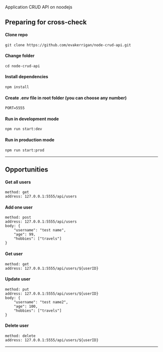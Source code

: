 Application CRUD API on noodejs

## Preparing for cross-check

#### Clone repo

```
git clone https://github.com/evakerrigan/node-crud-api.git
```

#### Change folder

```
cd node-crud-api
```

#### Install dependencies

```
npm install
```

#### Create .env file in root folder (you can choose any number)

```
PORT=5555
```

#### Run in development mode

```
npm run start:dev
```

#### Run in production mode

```
npm run start:prod
```

---

## Opportunities

#### Get all users

```
method: get
address: 127.0.0.1:5555/api/users
```

#### Add one user

```
method: post
address: 127.0.0.1:5555/api/users
body: {
    "username": "test name",
    "age": 99,
    "hobbies": ["travels"]
}
```

#### Get user

```
method: get
address: 127.0.0.1:5555/api/users/${userID}
```

#### Update user

```
method: put
address: 127.0.0.1:5555/api/users/${userID}
body: {
    "username": "test name2",
    "age": 100,
    "hobbies": ["travels"]
}
```

#### Delete user

```
method: delete
address: 127.0.0.1:5555/api/users/${userID}
```

---
